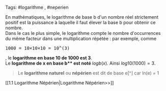Tags: #logarithme , #neperien

En mathématiques, le logarithme de base b d'un nombre réel strictement positif est la puissance à laquelle il faut élever la base b pour obtenir ce nombre.<br>Dans le cas le plus simple, le logarithme compte le nombre d'occurrences du même facteur dans une multiplication répétée : par exemple, comme <br> <pre>1000 = 10×10×10 = 10^(3) </pre>,  le <b>logarithme en base 10 de 1000 est 3</b>.<br> Le <b>logarithme de x en base b** est noté </b>$logb(x)$. Ainsi $log10(1000) = 3$.

> Le **logarithme naturel** ou **népérien** est dit de base e[^] car ln(e) = 1


[[1.1 Logarithme Népérien|Logarithme Népérien>>]]


                            